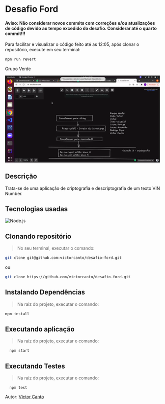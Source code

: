 # Desafio Ford


#### Aviso: Não considerar novos commits com correções e/ou atualizações de código devido ao tempo excedido do desafio. Considerar até o quarto commit!!!

Para facilitar e visualizar o código feito até as 12:05, após clonar o repositório, execute em seu terminal:

```bash
npm run revert
```

Grupo Verde

<div align="center">
  <img src="https://github.com/victorcanto/desafio-ford/blob/main/src/img/green-group.png" alt="green group"/>
</div>

## Descrição

Trata-se de uma aplicação de criptografia e descriptografia de um texto VIN Number.

## Tecnologias usadas

![Node.js](https://img.shields.io/badge/Node.js-339933?style=for-the-badge&logo=nodedotjs&logoColor=white)

## Clonando repositório

> No seu terminal, executar o comando:

```bash
git clone git@github.com:victorcanto/desafio-ford.git
```

ou

```bash
git clone https://github.com/victorcanto/desafio-ford.git
```

## Instalando Dependências

> Na raiz do projeto, executar o comando:

```bash
npm install
```

## Executando aplicação

> Na raiz do projeto, executar o comando:

```bash
  npm start
```

## Executando Testes

> Na raiz do projeto, executar o comando:

```
  npm test
```

Autor: [Victor Canto](https://www.linkedin.com/in/vscanto/)

